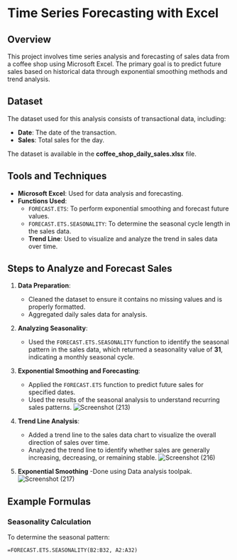 # Time Series Forecasting with Excel

## Overview
This project involves time series analysis and forecasting of sales data from a coffee shop using Microsoft Excel. The primary goal is to predict future sales based on historical data through exponential smoothing methods and trend analysis.

## Dataset
The dataset used for this analysis consists of transactional data, including:
- **Date**: The date of the transaction.
- **Sales**: Total sales for the day.

The dataset is available in the **coffee_shop_daily_sales.xlsx** file.

## Tools and Techniques
- **Microsoft Excel**: Used for data analysis and forecasting.
- **Functions Used**:
  - `FORECAST.ETS`: To perform exponential smoothing and forecast future values.
  - `FORECAST.ETS.SEASONALITY`: To determine the seasonal cycle length in the sales data.
  - **Trend Line**: Used to visualize and analyze the trend in sales data over time.

## Steps to Analyze and Forecast Sales
1. **Data Preparation**:
   - Cleaned the dataset to ensure it contains no missing values and is properly formatted.
   - Aggregated daily sales data for analysis.

2. **Analyzing Seasonality**:
   - Used the `FORECAST.ETS.SEASONALITY` function to identify the seasonal pattern in the sales data, which returned a seasonality value of **31**, indicating a monthly seasonal cycle.

3. **Exponential Smoothing and Forecasting**:
   - Applied the `FORECAST.ETS` function to predict future sales for specified dates.
   - Used the results of the seasonal analysis to understand recurring sales patterns.
    ![Screenshot (213)](https://github.com/user-attachments/assets/6308d73d-c5c9-41be-be25-8151ac85265a)

4. **Trend Line Analysis**:
   - Added a trend line to the sales data chart to visualize the overall direction of sales over time.
   - Analyzed the trend line to identify whether sales are generally increasing, decreasing, or remaining stable.
     ![Screenshot (216)](https://github.com/user-attachments/assets/4511ea49-2fe6-4782-8aeb-cf951d12ce5f)

5. **Exponential Smoothing**
   -Done using Data analysis toolpak.
    ![Screenshot (217)](https://github.com/user-attachments/assets/d0f91107-df03-4144-b85e-f4532f41c45d)

## Example Formulas
### Seasonality Calculation
To determine the seasonal pattern:
```excel
=FORECAST.ETS.SEASONALITY(B2:B32, A2:A32)
